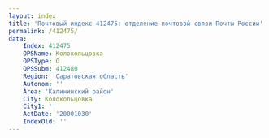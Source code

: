 ```yaml
---
layout: index
title: 'Почтовый индекс 412475: отделение почтовой связи Почты России'
permalink: /412475/
data:
    Index: 412475
    OPSName: Колокольцовка
    OPSType: О
    OPSSubm: 412480
    Region: 'Саратовская область'
    Autonom: ''
    Area: 'Калининский район'
    City: Колокольцовка
    City1: ''
    ActDate: '20001030'
    IndexOld: ''
---
```

